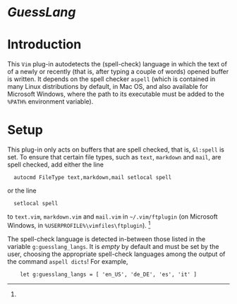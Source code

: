 *GuessLang*
=========

# Introduction

This `Vim` plug-in autodetects the (spell-check) language in which the text of  of a newly or recently (that is, after typing a couple of words) opened buffer is written.
It depends on the spell checker `aspell` (which is contained in many Linux distributions by default, in Mac OS, and also available for Microsoft Windows, where the path to its executable must be added to the `%PATH%` environment variable).

# Setup

This plug-in only acts on buffers that are spell checked, that is, `&l:spell` is set.
To ensure that certain file types, such as `text`, `markdown` and `mail`,
are spell checked, add either the line
```vim
  autocmd FileType text,markdown,mail setlocal spell
```
or the line
```vim
  setlocal spell
```
to `text.vim`, `markdown.vim` and `mail.vim` in `~/.vim/ftplugin` (on Microsoft Windows, in `%USERPROFILE%\vimfiles\ftplugin`).
[^1]

The spell-check language is detected in-between those listed in the variable `g:guesslang_langs`.
It is *empty* by default and must be set by the user, choosing the appropriate spell-check languages among the output of the command `aspell dicts`!
For example,
```vim
    let g:guesslang_langs = [ 'en_US', 'de_DE', 'es', 'it' ]
```


[^1]:  
